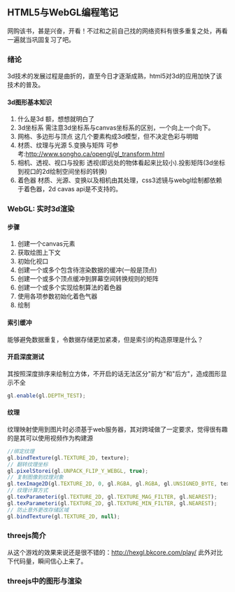 ## HTML5与WebGL编程笔记
网购该书，甚是兴奋，开看！不过和之前自己找的网络资料有很多重复之处，再看一遍就当巩固复习了吧。

### 绪论
3d技术的发展过程是曲折的，直至今日才逐渐成熟，html5对3d的应用加快了该技术的普及。
#### 3d图形基本知识
1. 什么是3d
额，想想就明白了
2. 3d坐标系
需注意3d坐标系与canvas坐标系的区别，一个向上一个向下。
3. 网格、多边形与顶点
这几个要素构成3d模型，但不决定色彩与明暗
4. 材质、纹理与光源
5.变换与矩阵
可参考:http://www.songho.ca/opengl/gl_transform.html
6. 相机、透视、视口与投影
透视(即远处的物体看起来比较小).投影矩阵(3d坐标到视口的2d绘制空间坐标的转换)
7. 着色器
材质、光源、变换以及相机由其处理，css3滤镜与webgl绘制都依赖于着色器，2d cavas api是不支持的。

### WebGL: 实时3d渲染
#### 步骤
1. 创建一个canvas元素
2. 获取绘图上下文
3. 初始化视口
4. 创建一个或多个包含待渲染数据的缓冲(一般是顶点)
5. 创建一个或多个顶点缓冲到屏幕空间转换规则的矩阵
6. 创建一个或多个实现绘制算法的着色器
7. 使用各项参数初始化着色气器
8. 绘制

#### 索引缓冲
能够避免数据重复，令数据存储更加紧凑，但是索引的构造原理是什么？

####  开启深度测试
其按照深度排序来绘制立方体，不开启的话无法区分"前方"和"后方"，造成图形显示不全
```javascript
gl.enable(gl.DEPTH_TEST);
```

#### 纹理
纹理映射使用到图片时必须基于web服务器，其对跨域做了一定要求，觉得很有趣的是其可以使用视频作为构建源
```javascript
//绑定纹理
gl.bindTexture(gl.TEXTURE_2D, texture);
// 翻转纹理坐标
gl.pixelStorei(gl.UNPACK_FLIP_Y_WEBGL, true);
// 复制图像到纹理对象
gl.texImage2D(gl.TEXTURE_2D, 0, gl.RGBA, gl.RGBA, gl.UNSIGNED_BYTE, texture.image);
// 纹理计算方式
gl.texParameteri(gl.TEXTURE_2D, gl.TEXTURE_MAG_FILTER, gl.NEAREST);
gl.texParameteri(gl.TEXTURE_2D, gl.TEXTURE_MIN_FILTER, gl.NEAREST);
// 防止意外更改存储区域
gl.bindTexture(gl.TEXTURE_2D, null);
```

### threejs简介
从这个游戏的效果来说还是很不错的：http://hexgl.bkcore.com/play/
此外对比下代码量，瞬间信心上来了。

### threejs中的图形与渲染







